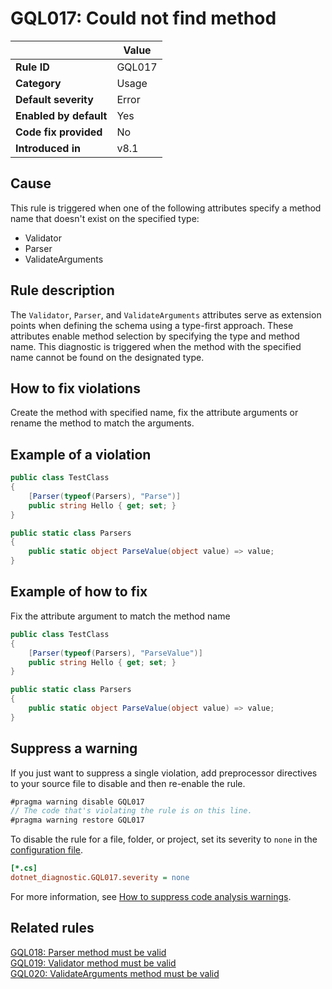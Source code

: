 # GQL017: Could not find method

|                        | Value  |
| ---------------------- | ------ |
| **Rule ID**            | GQL017 |
| **Category**           | Usage  |
| **Default severity**   | Error  |
| **Enabled by default** | Yes    |
| **Code fix provided**  | No     |
| **Introduced in**      | v8.1   |

## Cause

This rule is triggered when one of the following attributes specify a method
name that doesn't exist on the specified type:

- Validator
- Parser
- ValidateArguments

## Rule description

The `Validator`, `Parser`, and `ValidateArguments` attributes serve as extension
points when defining the schema using a type-first approach. These attributes
enable method selection by specifying the type and method name. This diagnostic
is triggered when the method with the specified name cannot be found on the
designated type.

## How to fix violations

Create the method with specified name, fix the attribute arguments or rename the
method to match the arguments.

## Example of a violation

```c#
public class TestClass
{
    [Parser(typeof(Parsers), "Parse")]
    public string Hello { get; set; }
}

public static class Parsers
{
    public static object ParseValue(object value) => value;
}
```

## Example of how to fix

Fix the attribute argument to match the method name

```c#
public class TestClass
{
    [Parser(typeof(Parsers), "ParseValue")]
    public string Hello { get; set; }
}

public static class Parsers
{
    public static object ParseValue(object value) => value;
}
```

## Suppress a warning

If you just want to suppress a single violation, add preprocessor directives to
your source file to disable and then re-enable the rule.

```csharp
#pragma warning disable GQL017
// The code that's violating the rule is on this line.
#pragma warning restore GQL017
```

To disable the rule for a file, folder, or project, set its severity to `none`
in the
[configuration file](https://learn.microsoft.com/en-us/dotnet/fundamentals/code-analysis/configuration-files).

```ini
[*.cs]
dotnet_diagnostic.GQL017.severity = none
```

For more information, see
[How to suppress code analysis warnings](https://learn.microsoft.com/en-us/dotnet/fundamentals/code-analysis/suppress-warnings).

## Related rules

[GQL018: Parser method must be valid](../gql018)  
[GQL019: Validator method must be valid](../gql019)  
[GQL020: ValidateArguments method must be valid](../gql020)

